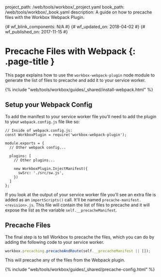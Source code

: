 project_path: /web/tools/workbox/_project.yaml book_path: /web/tools/workbox/_book.yaml description: A guide on how to precache files with the Workbox Webpack Plugin.

{# wf_blink_components: N/A #} {# wf_updated_on: 2018-04-02 #} {# wf_published_on: 2017-11-15 #}

# Precache Files with Webpack {: .page-title }

This page explains how to use the `workbox-webpack-plugin` node module to generate the list of files to precache and add it to your service worker.

{% include "web/tools/workbox/guides/_shared/install-webpack.html" %}

## Setup your Webpack Config

To add the manifest to your service worker file you'll need to add the plugin to your `webpack.config.js` file like so:

<pre class="prettyprint lang-javascript"><code>// Inside of webpack.config.js:
const WorkboxPlugin = require('workbox-webpack-plugin');

module.exports = {
  // Other webpack config...

  plugins: [
    // Other plugins...

    new WorkboxPlugin.InjectManifest({
      swSrc: './src/sw.js',
    })
  ]
};</code></pre>

If you look at the output of your service worker file you'll see an extra file is added as an `importScripts()` call. It'll be named `precache-manifest.<revision>.js`. This file will contain the list of files to precache and it will expose the list as the variable `self.__precacheManifest`.

## Precache Files

The final step is to tell Workbox to precache the files, which you can do by adding the following code to your service worker.

```javascript
workbox.precaching.precacheAndRoute(self.__precacheManifest || []);
```

This will precache any of the files from the Webpack plugin.

{% include "web/tools/workbox/guides/_shared/precache-config.html" %}